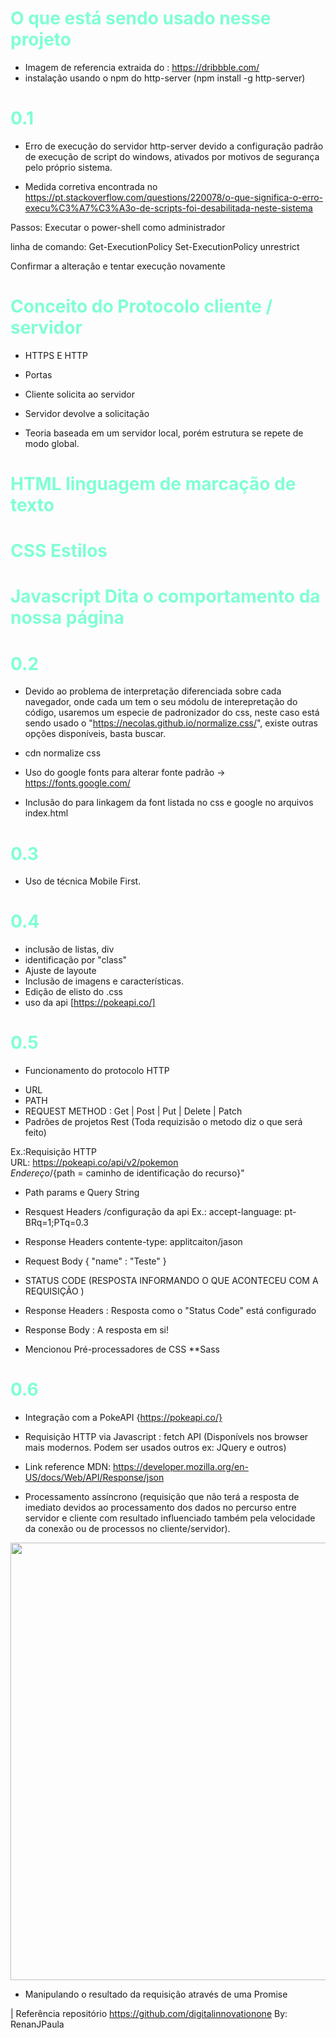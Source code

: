# <h1>O que está sendo usado nesse projeto </h1>
- Imagem de referencia extraida do :  https://dribbble.com/
- instalação usando o npm do http-server (npm install -g http-server)

### <h1> 0.1</h1>

* Erro de execução do servidor http-server devido a configuração padrão de execução de script do windows, ativados por motivos de segurança pelo próprio sistema. 

* Medida corretiva encontrada no 
https://pt.stackoverflow.com/questions/220078/o-que-significa-o-erro-execu%C3%A7%C3%A3o-de-scripts-foi-desabilitada-neste-sistema

Passos: 
Executar o power-shell como administrador

linha de comando:
Get-ExecutionPolicy
Set-ExecutionPolicy unrestrict

Confirmar a alteração e tentar execução novamente


### <h1> Conceito do Protocolo cliente / servidor </h1>

- HTTPS E HTTP
- Portas
- Cliente solicita ao servidor
- Servidor devolve a solicitação

- Teoria baseada em um servidor local, porém estrutura se repete de modo global. 

## <h1> HTML linguagem de marcação de texto </h1>
## <h1> CSS Estilos </h1>
## <h1> Javascript Dita o comportamento da nossa página</h1>

### <h1> 0.2</h1>
- Devido ao problema de interpretação diferenciada sobre cada navegador, onde cada um tem o seu módolu de interepretação do código, usaremos um especie de padronizador do css, neste caso está sendo usado o "https://necolas.github.io/normalize.css/", existe outras opções disponíveis, basta buscar. 
- cdn normalize css

- Uso do google fonts para alterar fonte padrão -> https://fonts.google.com/
- Inclusão do <link> para linkagem da font listada no css e google no arquivos index.html 



### <h1> 0.3</h1>
- Uso de técnica Mobile First.

### <h1> 0.4</h1>
- inclusão de listas, div
- identificação por "class"
- Ajuste de layoute
- Inclusão de imagens e características.
- Edição de elisto do .css
- uso da api [https://pokeapi.co/]

### <h1> 0.5</h1>
+ Funcionamento do protocolo HTTP
- URL
- PATH
- REQUEST METHOD : Get | Post | Put | Delete | Patch
- Padrões de projetos Rest (Toda requizisão o metodo diz o que será feito)

Ex.:Requisição HTTP<BR>
URL: https://pokeapi.co/api/v2/pokemon<BR>
	${Endereço}/${path = caminho de identificação do recurso}"


- Path params e Query String
- Resquest Headers
    /configuração da api
    Ex.: accept-language: pt-BRq=1;PTq=0.3
    
- Response Headers
    contente-type: applitcaiton/jason


- Request Body
{
    "name" : "Teste"
}

* STATUS CODE (RESPOSTA INFORMANDO O QUE ACONTECEU COM A REQUISIÇÃO )

- Response Headers
    : Resposta como o "Status Code" está configurado 
- Response Body
    : A resposta em si!

- Mencionou Pré-processadores de CSS **Sass

### <h1> 0.6</h1>
- Integração com a PokeAPI {https://pokeapi.co/}
- Requisição HTTP via Javascript : fetch API (Disponívels nos browser mais modernos. Podem ser usados outros ex: JQuery e outros)
- Link reference MDN:  https://developer.mozilla.org/en-US/docs/Web/API/Response/json 

- Processamento assíncrono (requisição que não terá a resposta de imediato devidos ao processamento dos dados no percurso entre servidor e cliente com resultado influenciado também pela velocidade da conexão ou de processos no cliente/servidor).

<img src="https://live.staticflickr.com/65535/53693124047_d9be6ae51a_o.png" height="700" width="700">

- Manipulando o resultado da requisição através de uma Promise





| Referência repositório https://github.com/digitalinnovationone By:  RenanJPaula

<style>
        h1{
            color: aquamarine;
        }
</style>